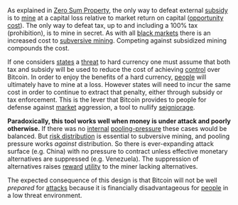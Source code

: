 As explained in [Zero Sum Property](Zero-Sum-Property), the only way to defeat external [subsidy](https://en.wikipedia.org/wiki/Subsidy) is to [mine](Glossary#mine) at a capital loss relative to market return on capital ([opportunity cost](https://en.wikipedia.org/wiki/Opportunity_cost)). The only way to defeat tax, up to and including a 100% tax (prohibition), is to mine in secret. As with all [black markets](https://en.wikipedia.org/wiki/Black_market) there is an increased cost to [subversive mining](https://www.theatlantic.com/magazine/archive/2017/09/big-in-venezuela/534177). Competing against subsidized mining compounds the cost.

If one considers [states](Glossary#state) a [threat](Axiom-of-Resistance) to hard currency one must assume that both tax and subsidy will be used to reduce the cost of achieving [control](Glossary#power) over Bitcoin. In order to enjoy the benefits of a hard currency, [people](Glossary#person) will ultimately have to mine at a loss. However states will need to incur the same cost in order to continue to extract that penalty, either through subsidy or tax enforcement. This is the lever that Bitcoin provides to people for defense against [market](Glossary#market) aggression, a tool to nullify [seigniorage](https://en.wikipedia.org/wiki/Seigniorage).

**Paradoxically, this tool works well when money is under attack and poorly otherwise.** If there was no [internal](Glossary#consensus-rules) [pooling-pressure](Pooling-Pressure-Risk) these cases would be balanced. But [risk distribution](Risk-Sharing-Principle) is essential to subversive mining, and pooling pressure works *against* distribution. So there is ever-expanding attack surface (e.g. China) with no pressure to contract unless effective monetary alternatives are suppressed (e.g. Venezuela). The suppression of alternatives raises [reward](Glossary#reward) [utility](Glossary#utility) to the miner lacking alternatives.

The expected consequence of this design is that Bitcoin will not be well *prepared* for [attacks](Glossary#attack) because it is financially disadvantageous for [people](Glossary#person) in a low threat environment.
